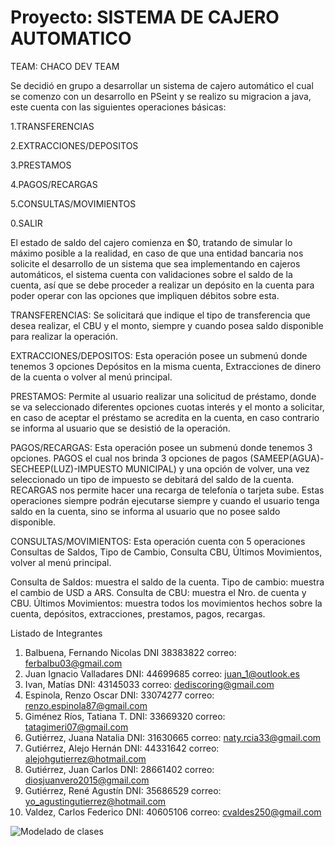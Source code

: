 #                                                     Proyecto: SISTEMA DE CAJERO AUTOMATICO

TEAM: CHACO DEV TEAM

Se decidió en grupo a desarrollar un sistema de cajero automático el cual se comenzo con 
un desarrollo en PSeint y se realizo su migracion a java, este cuenta con las siguientes operaciones básicas:

1.TRANSFERENCIAS

2.EXTRACCIONES/DEPOSITOS

3.PRESTAMOS

4.PAGOS/RECARGAS

5.CONSULTAS/MOVIMIENTOS

0.SALIR

El estado de saldo del cajero comienza en $0, tratando de simular lo máximo posible a la
realidad, en caso de que una entidad bancaria nos solicite el desarrollo de un sistema que
sea implementando en cajeros automáticos, el sistema cuenta con validaciones sobre el
saldo de la cuenta, así que se debe proceder a realizar un depósito en la cuenta para poder
operar con las opciones que impliquen débitos sobre esta.

TRANSFERENCIAS: Se solicitará que indique el tipo de transferencia que desea realizar, el
CBU y el monto, siempre y cuando posea saldo disponible para realizar la operación.

EXTRACCIONES/DEPOSITOS: Esta operación posee un submenú donde tenemos 3 opciones
Depósitos en la misma cuenta, Extracciones de dinero de la cuenta o volver al menú
principal.

PRESTAMOS: Permite al usuario realizar una solicitud de préstamo, donde se va
seleccionado diferentes opciones cuotas interés y el monto a solicitar, en caso de aceptar el
préstamo se acredita en la cuenta, en caso contrario se informa al usuario que se desistió
de la operación.

PAGOS/RECARGAS: Esta operación posee un submenú donde tenemos 3 opciones. PAGOS
el cual nos brinda 3 opciones de pagos (SAMEEP(AGUA)-SECHEEP(LUZ)-IMPUESTO
MUNICIPAL) y una opción de volver, una vez seleccionado un tipo de impuesto se debitará
del saldo de la cuenta. RECARGAS nos permite hacer una recarga de telefonía o tarjeta
sube. Estas operaciones siempre podrán ejecutarse siempre y cuando el usuario tenga
saldo en la cuenta, sino se informa al usuario que no posee saldo disponible.

CONSULTAS/MOVIMIENTOS: Esta operación cuenta con 5 operaciones Consultas de Saldos,
Tipo de Cambio, Consulta CBU, Últimos Movimientos, volver al menú principal.

Consulta de Saldos: muestra el saldo de la cuenta.
Tipo de cambio: muestra el cambio de USD a ARS.
Consulta de CBU: muestra el Nro. de cuenta y CBU.
Últimos Movimientos: muestra todos los movimientos hechos sobre la cuenta, depósitos,
extracciones, prestamos, pagos, recargas.

Listado de Integrantes
1. Balbuena, Fernando Nicolas DNI 38383822 correo: ferbalbu03@gmail.com
2. Juan Ignacio Valladares	DNI: 44699685 correo: juan_1@outlook.es
3. Ivan, Matías DNI: 43145033 correo: dediscoring@gmail.com
4. Espinola, Renzo Oscar DNI: 33074277 correo: renzo.espinola87@gmail.com
5. Giménez Ríos, Tatiana T. DNI: 33669320 correo: tatagimeri07@gmail.com
6. Gutiérrez, Juana Natalia DNI: 31630665 correo: naty.rcia33@gmail.com
7. Gutiérrez, Alejo Hernán DNI: 44331642 correo: alejohgutierrez@hotmail.com
8. Gutiérrez, Juan Carlos DNI: 28661402 correo: diosjuanvero2015@gmail.com
9. Gutiérrez, René Agustín DNI: 35686529 correo: yo_agustingutierrez@hotmail.com
10. Valdez, Carlos Federico DNI: 40605106 correo: cvaldes250@gmail.com


![Modelado de clases](https://user-images.githubusercontent.com/70241433/197436731-58a86f52-a979-4269-983d-f8e7e18b5288.png)
